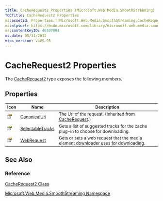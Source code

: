 ```yaml
---
title: CacheRequest2 Properties (Microsoft.Web.Media.SmoothStreaming)
TOCTitle: CacheRequest2 Properties
ms:assetid: Properties.T:Microsoft.Web.Media.SmoothStreaming.CacheRequest2
ms:mtpsurl: https://msdn.microsoft.com/library/microsoft.web.media.smoothstreaming.cacherequest2_properties(v=VS.95)
ms:contentKeyID: 46307884
ms.date: 05/31/2012
mtps_version: v=VS.95
---
```


# CacheRequest2 Properties

The [CacheRequest2](cacherequest2-class-microsoft-web-media-smoothstreaming.md) type exposes the following members.

## Properties

|Icon|Name|Description|
|--- |--- |--- |
|![Public property](images/Ff728140.pubproperty(en-us,VS.90).gif "Public property")|[CanonicalUri](cacherequest-canonicaluri-property-microsoft-web-media-smoothstreaming_1.md)|The Uri of the request. (Inherited from [CacheRequest](cacherequest-class-microsoft-web-media-smoothstreaming_1.md).)|
|![Public property](images/Ff728140.pubproperty(en-us,VS.90).gif "Public property")|[SelectableTracks](cacherequest2-selectabletracks-property-microsoft-web-media-smoothstreaming.md)|Gets a list of suggested tracks for the cache plug-in to choose for downloading.|
|![Public property](images/Ff728140.pubproperty(en-us,VS.90).gif "Public property")|[WebRequest](cacherequest2-webrequest-property-microsoft-web-media-smoothstreaming.md)|Gets or sets a web request that the media element downloader uses for downloading.|

## See Also

### Reference

[CacheRequest2 Class](cacherequest2-class-microsoft-web-media-smoothstreaming.md)

[Microsoft.Web.Media.SmoothStreaming Namespace](microsoft-web-media-smoothstreaming-namespace_1.md)
